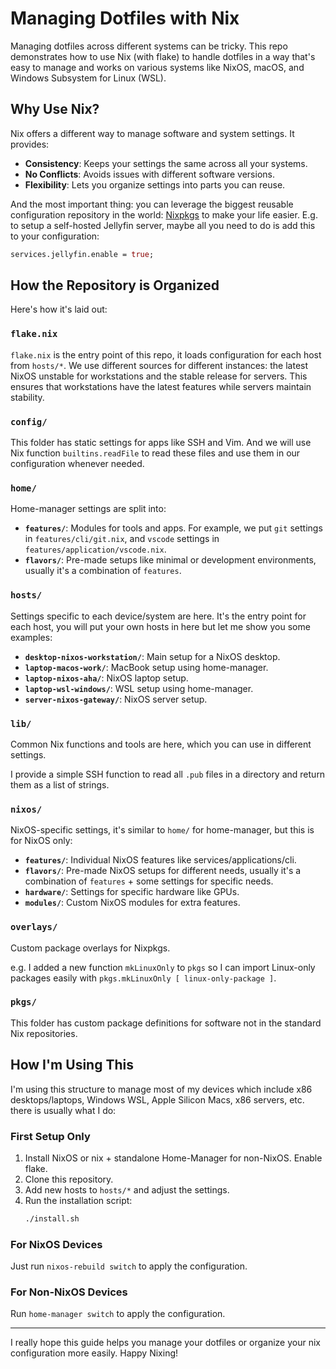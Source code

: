# Managing Dotfiles with Nix

Managing dotfiles across different systems can be tricky. This repo demonstrates how to use Nix (with flake) to handle dotfiles in a way that's easy to manage and works on various systems like NixOS, macOS, and Windows Subsystem for Linux (WSL).

## Why Use Nix?

Nix offers a different way to manage software and system settings. It provides:

- **Consistency**: Keeps your settings the same across all your systems.
- **No Conflicts**: Avoids issues with different software versions.
- **Flexibility**: Lets you organize settings into parts you can reuse.

And the most important thing: you can leverage the biggest reusable configuration repository in the world: [Nixpkgs](https://github.com/NixOS/nixpkgs) to make your life easier. E.g. to setup a self-hosted Jellyfin server, maybe all you need to do is add this to your configuration:

```nix
services.jellyfin.enable = true;
```

## How the Repository is Organized

Here's how it's laid out:

### `flake.nix`

`flake.nix` is the entry point of this repo, it loads configuration for each host from `hosts/*`. We use different sources for different instances: the latest NixOS unstable for workstations and the stable release for servers. This ensures that workstations have the latest features while servers maintain stability.

### `config/`

This folder has static settings for apps like SSH and Vim. And we will use Nix function `builtins.readFile` to read these files and use them in our configuration whenever needed.

### `home/`

Home-manager settings are split into:

- **`features/`**: Modules for tools and apps. For example, we put `git` settings in `features/cli/git.nix`, and `vscode` settings in `features/application/vscode.nix`.
- **`flavors/`**: Pre-made setups like minimal or development environments, usually it's a combination of `features`.

### `hosts/`

Settings specific to each device/system are here. It's the entry point for each host, you will put your own hosts in here but let me show you some examples:

- **`desktop-nixos-workstation/`**: Main setup for a NixOS desktop.
- **`laptop-macos-work/`**: MacBook setup using home-manager.
- **`laptop-nixos-aha/`**: NixOS laptop setup.
- **`laptop-wsl-windows/`**: WSL setup using home-manager.
- **`server-nixos-gateway/`**: NixOS server setup.

### `lib/`

Common Nix functions and tools are here, which you can use in different settings.

I provide a simple SSH function to read all `.pub` files in a directory and return them as a list of strings.

### `nixos/`

NixOS-specific settings, it's similar to `home/` for home-manager, but this is for NixOS only:

- **`features/`**: Individual NixOS features like services/applications/cli.
- **`flavors/`**: Pre-made NixOS setups for different needs, usually it's a combination of `features` + some settings for specific needs.
- **`hardware/`**: Settings for specific hardware like GPUs.
- **`modules/`**: Custom NixOS modules for extra features.

### `overlays/`

Custom package overlays for Nixpkgs.

e.g. I added a new function `mkLinuxOnly` to `pkgs` so I can import Linux-only packages easily with `pkgs.mkLinuxOnly [ linux-only-package ]`.

### `pkgs/`

This folder has custom package definitions for software not in the standard Nix repositories.

## How I'm Using This

I'm using this structure to manage most of my devices which include x86 desktops/laptops, Windows WSL, Apple Silicon Macs, x86 servers, etc. there is usually what I do:

### First Setup Only

1. Install NixOS or nix + standalone Home-Manager for non-NixOS. Enable flake.
2. Clone this repository.
3. Add new hosts to `hosts/*` and adjust the settings.
4. Run the installation script:
   ```bash
   ./install.sh
   ```

### For NixOS Devices

Just run `nixos-rebuild switch` to apply the configuration.

### For Non-NixOS Devices

Run `home-manager switch` to apply the configuration.

---

I really hope this guide helps you manage your dotfiles or organize your nix configuration more easily. Happy Nixing!

